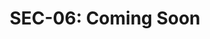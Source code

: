 ---
enable: true
title: 'SEC-06: Coming Soon'
image: '/images/men-wanted.png'
description: 'Applications for the next cohort will open shortly. In the meantime, explore what was built last cohort by reading our [SEC-05: YOLO Report](https://primal.net/soveng/sec-05-yolo-mode-report).'
button:
  enable: false
  label: 'Apply Now!'
  link: 'https://sovereignengineering.typeform.com/SEC-06'
dates: 'SEC-06 will commence in Spring 2026.'
dates2: ''
---